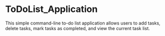 # ToDoList_Application

This simple command-line to-do list application allows users to add tasks, delete tasks, mark tasks as completed, and view the current task list. 
